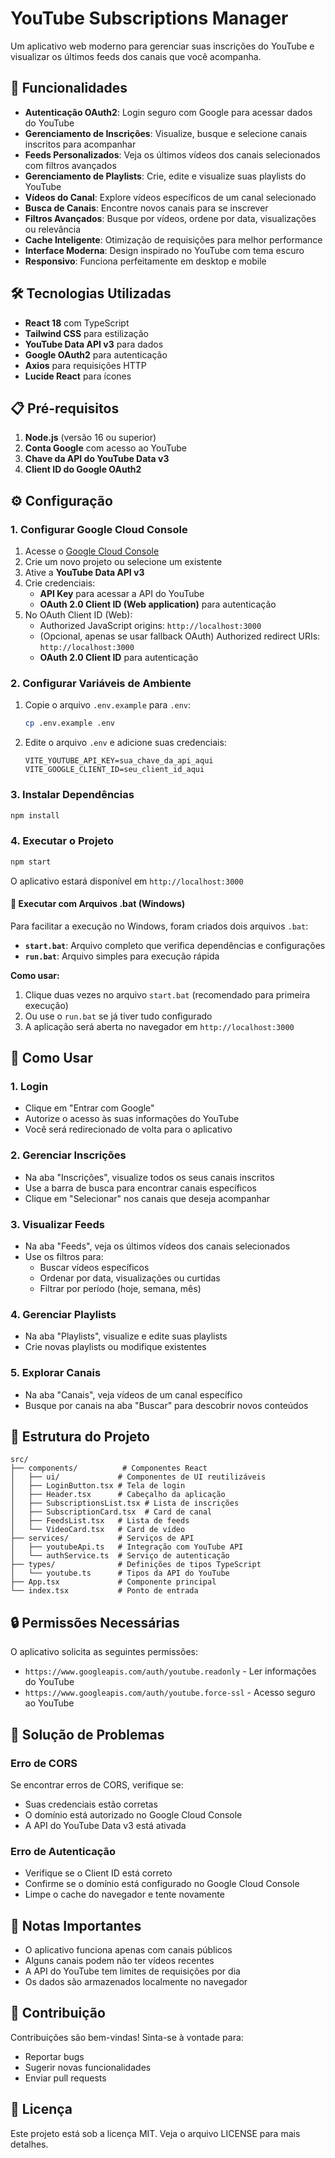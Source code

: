 # YouTube Subscriptions Manager

Um aplicativo web moderno para gerenciar suas inscrições do YouTube e visualizar os últimos feeds dos canais que você acompanha.

## 🚀 Funcionalidades

- **Autenticação OAuth2**: Login seguro com Google para acessar dados do YouTube
- **Gerenciamento de Inscrições**: Visualize, busque e selecione canais inscritos para acompanhar
- **Feeds Personalizados**: Veja os últimos vídeos dos canais selecionados com filtros avançados
- **Gerenciamento de Playlists**: Crie, edite e visualize suas playlists do YouTube
- **Vídeos do Canal**: Explore vídeos específicos de um canal selecionado
- **Busca de Canais**: Encontre novos canais para se inscrever
- **Filtros Avançados**: Busque por vídeos, ordene por data, visualizações ou relevância
- **Cache Inteligente**: Otimização de requisições para melhor performance
- **Interface Moderna**: Design inspirado no YouTube com tema escuro
- **Responsivo**: Funciona perfeitamente em desktop e mobile

## 🛠️ Tecnologias Utilizadas

- **React 18** com TypeScript
- **Tailwind CSS** para estilização
- **YouTube Data API v3** para dados
- **Google OAuth2** para autenticação
- **Axios** para requisições HTTP
- **Lucide React** para ícones

## 📋 Pré-requisitos

1. **Node.js** (versão 16 ou superior)
2. **Conta Google** com acesso ao YouTube
3. **Chave da API do YouTube Data v3**
4. **Client ID do Google OAuth2**

## ⚙️ Configuração

### 1. Configurar Google Cloud Console

1. Acesse o [Google Cloud Console](https://console.cloud.google.com/)
2. Crie um novo projeto ou selecione um existente
3. Ative a **YouTube Data API v3**
4. Crie credenciais:
   - **API Key** para acessar a API do YouTube
   - **OAuth 2.0 Client ID (Web application)** para autenticação
5. No OAuth Client ID (Web):
   - Authorized JavaScript origins: `http://localhost:3000`
   - (Opcional, apenas se usar fallback OAuth) Authorized redirect URIs: `http://localhost:3000`
   - **OAuth 2.0 Client ID** para autenticação

### 2. Configurar Variáveis de Ambiente

1. Copie o arquivo `.env.example` para `.env`:
   ```bash
   cp .env.example .env
   ```

2. Edite o arquivo `.env` e adicione suas credenciais:
   ```env
   VITE_YOUTUBE_API_KEY=sua_chave_da_api_aqui
   VITE_GOOGLE_CLIENT_ID=seu_client_id_aqui
   ```

### 3. Instalar Dependências

```bash
npm install
```

### 4. Executar o Projeto

```bash
npm start
```

O aplicativo estará disponível em `http://localhost:3000`

#### 🚀 Executar com Arquivos .bat (Windows)

Para facilitar a execução no Windows, foram criados dois arquivos `.bat`:

- **`start.bat`**: Arquivo completo que verifica dependências e configurações
- **`run.bat`**: Arquivo simples para execução rápida

**Como usar:**

1. Clique duas vezes no arquivo `start.bat` (recomendado para primeira execução)
2. Ou use o `run.bat` se já tiver tudo configurado
3. A aplicação será aberta no navegador em `http://localhost:3000`

## 🎯 Como Usar

### 1. Login

- Clique em "Entrar com Google"
- Autorize o acesso às suas informações do YouTube
- Você será redirecionado de volta para o aplicativo

### 2. Gerenciar Inscrições

- Na aba "Inscrições", visualize todos os seus canais inscritos
- Use a barra de busca para encontrar canais específicos
- Clique em "Selecionar" nos canais que deseja acompanhar

### 3. Visualizar Feeds

- Na aba "Feeds", veja os últimos vídeos dos canais selecionados
- Use os filtros para:
  - Buscar vídeos específicos
  - Ordenar por data, visualizações ou curtidas
  - Filtrar por período (hoje, semana, mês)

### 4. Gerenciar Playlists

- Na aba "Playlists", visualize e edite suas playlists
- Crie novas playlists ou modifique existentes

### 5. Explorar Canais

- Na aba "Canais", veja vídeos de um canal específico
- Busque por canais na aba "Buscar" para descobrir novos conteúdos

## 🔧 Estrutura do Projeto

```
src/
├── components/          # Componentes React
│   ├── ui/             # Componentes de UI reutilizáveis
│   ├── LoginButton.tsx # Tela de login
│   ├── Header.tsx      # Cabeçalho da aplicação
│   ├── SubscriptionsList.tsx # Lista de inscrições
│   ├── SubscriptionCard.tsx  # Card de canal
│   ├── FeedsList.tsx   # Lista de feeds
│   └── VideoCard.tsx   # Card de vídeo
├── services/           # Serviços de API
│   ├── youtubeApi.ts   # Integração com YouTube API
│   └── authService.ts  # Serviço de autenticação
├── types/              # Definições de tipos TypeScript
│   └── youtube.ts      # Tipos da API do YouTube
├── App.tsx             # Componente principal
└── index.tsx           # Ponto de entrada
```

## 🔒 Permissões Necessárias

O aplicativo solicita as seguintes permissões:
- `https://www.googleapis.com/auth/youtube.readonly` - Ler informações do YouTube
- `https://www.googleapis.com/auth/youtube.force-ssl` - Acesso seguro ao YouTube

## 🐛 Solução de Problemas

### Erro de CORS
Se encontrar erros de CORS, verifique se:
- Suas credenciais estão corretas
- O domínio está autorizado no Google Cloud Console
- A API do YouTube Data v3 está ativada

### Erro de Autenticação
- Verifique se o Client ID está correto
- Confirme se o domínio está configurado no Google Cloud Console
- Limpe o cache do navegador e tente novamente

## 📝 Notas Importantes

- O aplicativo funciona apenas com canais públicos
- Alguns canais podem não ter vídeos recentes
- A API do YouTube tem limites de requisições por dia
- Os dados são armazenados localmente no navegador

## 🤝 Contribuição

Contribuições são bem-vindas! Sinta-se à vontade para:
- Reportar bugs
- Sugerir novas funcionalidades
- Enviar pull requests

## 📄 Licença

Este projeto está sob a licença MIT. Veja o arquivo LICENSE para mais detalhes.
